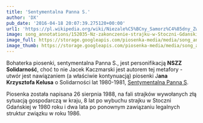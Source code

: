 ```yaml
---
title: 'Sentymentalna Panna S.'
author: 'DX'
pub_date: '2016-04-18 20:07:39.275120+00:00'
url1: 'https://pl.wikipedia.org/wiki/Niezale%C5%BCny_Samorz%C4%85dny_Zwi%C4%85zek_Zawodowy_%E2%80%9ESolidarno%C5%9B%C4%87%E2%80%9D'
image: song_annotations/152035-Nz-zakonczenie-strajku-w-Stoczni-Gdanskiej-w-1988-r-Teraz-Solida_332RSGh.jpg
image_full: https://storage.googleapis.com/piosenka-media/media/song_annotations/152035-Nz-zakonczenie-strajku-w-Stoczni-Gdanskiej-w-1988-r-Teraz-Solida_332RSGh.jpg
image_thumb: https://storage.googleapis.com/piosenka-media/media/song_annotations/152035-Nz-zakonczenie-strajku-w-Stoczni-Gdanskiej-w-1988-r-Teraz-Solida_332RSGh.jpg.0x300_q85_upscale.jpg
---
```


Bohaterka piosenki, sentymentalna Panna S., jest personifikacją **NSZZ Solidarność**, choć to nie Jacek Kaczmarski jest autorem tej metafory \- utwór jest nawiązaniem \(a właściwie kontynuacją\) piosenki J**ana Krzysztofa Kelusa** o Solidarności lat 1980\-1981, [Sentymentalna Panna S](http://www.piosenkaztekstem.pl/opracowanie/jan\-krzysztof\-kelus\-sentymentalna\-panna\-s/).

Piosenka została napisana 26 sierpnia 1988, na fali strajków wywołanych złą sytuacją gospodarczą w kraju, 8 lat po wybuchu strajku w Stoczni Gdańskiej w 1980 roku i dwa lata po ponownym zawiązaniu legalnych struktur związku w roku 1986.